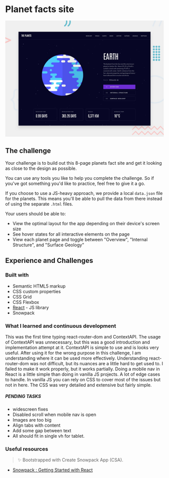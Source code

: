 # Planet facts site

![Design preview for the Planets fact site coding challenge](./preview.jpg)

## The challenge

Your challenge is to build out this 8-page planets fact site and get it looking as close to the design as possible.

You can use any tools you like to help you complete the challenge. So if you've got something you'd like to practice, feel free to give it a go.

If you choose to use a JS-heavy approach, we provide a local `data.json` file for the planets. This means you'll be able to pull the data from there instead of using the separate `.html` files.

Your users should be able to:

- View the optimal layout for the app depending on their device's screen size
- See hover states for all interactive elements on the page
- View each planet page and toggle between "Overview", "Internal Structure", and "Surface Geology"

## Experience and Challenges

### Built with

- Semantic HTML5 markup
- CSS custom properties
- CSS Grid
- CSS Flexbox
- [React](https://reactjs.org/) - JS library
- Snowpack

### What I learned and continuous development

This was the first time typing react-router-dom and ContextAPI.
The usage of ContextAPI was unnecessary, but this was a good introduction and implementation attempt at it. ContextAPI is simple to use and is looks very useful. After using it for the wrong purpose in this challenge, I am understanding where it can be used more effectively.
Understanding react-router-dom was not difficult, but its nuances are a little hard to get used to. I failed to make it work properly, but it works partially.
Doing a mobile nav in React is a little simple than doing in vanilla JS projects. A lot of edge cases to handle. In vanilla JS you can rely on CSS to cover most of the issues but not in here.
The CSS was very detailed and extensive but fairly simple.

##### PENDING TASKS

- widescreen fixes
- Disabled scroll when mobile nav is open
- Images are too big
- Align tabs with content
- Add some gap between text
- All should fit in single vh for tablet.

### Useful resources

> ✨ Bootstrapped with Create Snowpack App (CSA).

- [Snowpack : Getting Started with React](https://www.snowpack.dev/tutorials/react)
